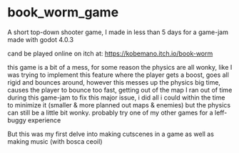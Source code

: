 # book_worm_game
A short top-down shooter game, I made in less than 5 days for a game-jam
made with godot 4.0.3

cand be played online on itch at: https://kobemano.itch.io/book-worm

this game is a bit of a mess, for some reason the physics are all wonky, like I was trying to implement this feature where the player gets a boost, goes all rigid and bounces around, however this messes up the physics big time, causes the player to bounce too fast, getting out of the map
I ran out of time during this game-jam to fix this major issue, i did all i could within the time to minimize it (smaller & more planned out maps & enemies) but the physics can still be a little bit wonky.
probably try one of my other games for a leff-buggy experience

But this was my first delve into making cutscenes in a game as well as making music (with bosca ceoil)
